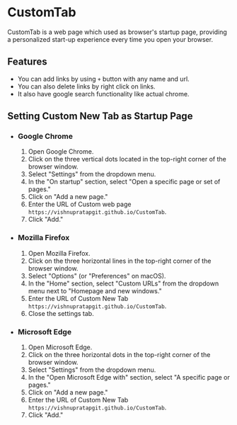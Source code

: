 # CustomTab

CustomTab is a web page which used as browser's startup page, providing a personalized start-up experience every time you open your browser.

## Features

- You can add links by using `+` button with any name and url.
- You can also delete links by right click on links.
- It also have google search functionality like actual chrome.

## Setting Custom New Tab as Startup Page

- ### Google Chrome

  1. Open Google Chrome.
  2. Click on the three vertical dots located in the top-right corner of the browser window.
  3. Select "Settings" from the dropdown menu.
  4. In the "On startup" section, select "Open a specific page or set of pages."
  5. Click on "Add a new page."
  6. Enter the URL of Custom web page `https://vishnupratapgit.github.io/CustomTab`.
  7. Click "Add."

- ### Mozilla Firefox

  1. Open Mozilla Firefox.
  2. Click on the three horizontal lines in the top-right corner of the browser window.
  3. Select "Options" (or "Preferences" on macOS).
  4. In the "Home" section, select "Custom URLs" from the dropdown menu next to "Homepage and new windows."
  5. Enter the URL of Custom New Tab `https://vishnupratapgit.github.io/CustomTab`.
  6. Close the settings tab.

- ### Microsoft Edge

  1. Open Microsoft Edge.
  2. Click on the three horizontal dots in the top-right corner of the browser window.
  3. Select "Settings" from the dropdown menu.
  4. In the "Open Microsoft Edge with" section, select "A specific page or pages."
  5. Click on "Add a new page."
  6. Enter the URL of Custom New Tab `https://vishnupratapgit.github.io/CustomTab`.
  7. Click "Add."

